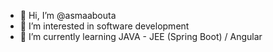 - 👋 Hi, I’m @asmaabouta
- 👀 I’m interested in software development
- 🌱 I’m currently learning JAVA - JEE (Spring Boot) / Angular 

<!---
asmaabouta/asmaabouta is a ✨ special ✨ repository because its `README.md` (this file) appears on your GitHub profile.
You can click the Preview link to take a look at your changes.
--->
